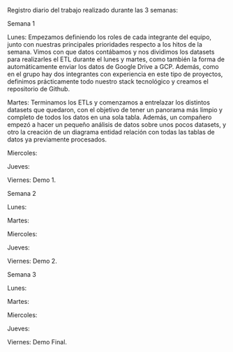 Registro diario del trabajo realizado durante las 3 semanas:

Semana 1

Lunes: Empezamos definiendo los roles de cada integrante del equipo, junto con nuestras principales prioridades respecto a los hitos de la semana. Vimos con que datos contábamos y nos dividimos los datasets para realizarles el ETL durante el lunes y martes, como también la forma de automáticamente enviar los datos de Google Drive a GCP. Además, como en el grupo hay dos integrantes con experiencia en este tipo de proyectos, definimos prácticamente todo nuestro stack tecnológico y creamos el repositorio de Github.

Martes: Terminamos los ETLs y comenzamos a entrelazar los distintos datasets que quedaron, con el objetivo de tener un panorama más limpio y completo de todos los datos en una sola tabla.
Además, un compañero empezó a hacer un pequeño análisis de datos sobre unos pocos datasets, y otro la creación de un diagrama entidad relación con todas las tablas de datos ya previamente procesados.

Miercoles:

Jueves:

Viernes: Demo 1.


Semana 2

Lunes:

Martes:

Miercoles:

Jueves:

Viernes: Demo 2.


Semana 3

Lunes:

Martes:

Miercoles:

Jueves:

Viernes: Demo Final.